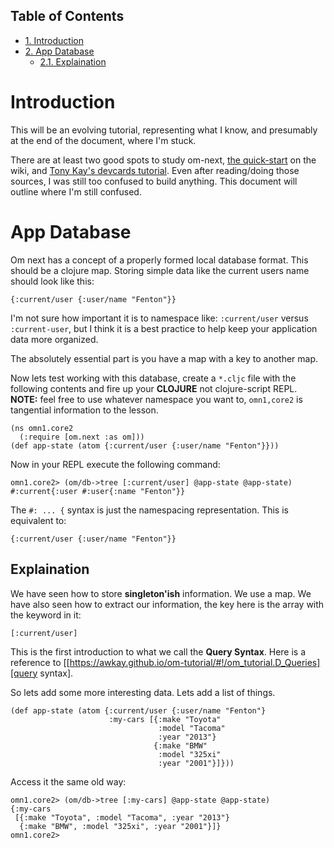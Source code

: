 <div id="table-of-contents">
<h2>Table of Contents</h2>
<div id="text-table-of-contents">
<ul>
<li><a href="#sec-1">1. Introduction</a></li>
<li><a href="#sec-2">2. App Database</a>
<ul>
<li><a href="#sec-2-1">2.1. Explaination</a></li>
</ul>
</li>
</ul>
</div>
</div>

# Introduction<a id="sec-1" name="sec-1"></a>

This will be an evolving tutorial, representing what I know, and
presumably at the end of the document, where I'm stuck.

There are at least two good spots to study om-next,
[the
quick-start](https://github.com/omcljs/om/wiki/Quick-Start-(om.next)) on the wiki, and
[Tony Kay's devcards tutorial](https://github.com/awkay/om-tutorial).
Even after reading/doing those sources, I was still too confused to
build anything.  This document will outline where I'm still confused.

# App Database<a id="sec-2" name="sec-2"></a>

Om next has a concept of a properly formed local database format.
This should be a clojure map.  Storing simple data like the current
users name should look like this:

    {:current/user {:user/name "Fenton"}}

I'm not sure how important it is to namespace like: `:current/user`
versus `:current-user`, but I think it is a best practice to help keep
your application data more organized.

The absolutely essential part is you have a map with a key to another
map.

Now lets test working with this database, create a `*.cljc` file with
the following contents and fire up your **CLOJURE** not clojure-script
REPL.  **NOTE:** feel free to use whatever namespace you want to,
`omn1,core2` is tangential information to the lesson.

    (ns omn1.core2
      (:require [om.next :as om]))
    (def app-state (atom {:current/user {:user/name "Fenton"}}))

Now in your REPL execute the following command:

    omn1.core2> (om/db->tree [:current/user] @app-state @app-state)
    #:current{:user #:user{:name "Fenton"}}

The `#: ... {` syntax is just the namespacing representation.  This is
equivalent to:

    {:current/user {:user/name "Fenton"}}

## Explaination<a id="sec-2-1" name="sec-2-1"></a>

We have seen how to store **singleton'ish** information.  We use a map.
We have also seen how to extract our information, the key here is the
array with the keyword in it:

    [:current/user]

This is the first introduction to what we call the **Query Syntax**.
Here is a reference to
[[<https://awkay.github.io/om-tutorial/#!/om_tutorial.D_Queries][query>
syntax].

So lets add some more interesting data.  Lets add a list of things.

    (def app-state (atom {:current/user {:user/name "Fenton"}
                          :my-cars [{:make "Toyota"
                                     :model "Tacoma"
                                     :year "2013"}
                                    {:make "BMW"
                                     :model "325xi"
                                     :year "2001"}]}))

Access it the same old way:

    omn1.core2> (om/db->tree [:my-cars] @app-state @app-state)
    {:my-cars
     [{:make "Toyota", :model "Tacoma", :year "2013"}
      {:make "BMW", :model "325xi", :year "2001"}]}
    omn1.core2>